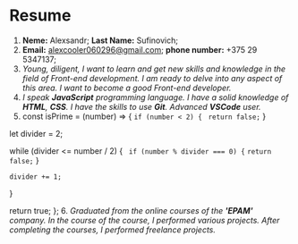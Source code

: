 # **Resume**

1. **Neme:** Alexsandr; **Last Name:** Sufinovich;
2. **Email:** alexcooler060296@gmail.com; **phone number:** +375 29 5347137;
3. *Young, diligent, I want to learn and get new skills and knowledge in the field of Front-end development. I am ready to delve into any aspect of this area. I want to become a good Front-end developer.*
4. *I speak **JavaScript** programming language. I have a solid knowledge of **HTML**, **CSS**. I have the skills to use **Git**. Advanced **VSCode** user.*
5. const isPrime = (number) => {
 `if (number < 2) {`
     ` return false;`
  }

  let divider = 2;

  while (divider <= number / 2) {
   ` if (number % divider === 0) {`
        `return false;`
    }

    divider += 1;
  }

  return true;
};
6. *Graduated from the online courses of the **'EPAM'** company. In the course of the course, I performed various projects. After completing the courses, I performed freelance projects.*
